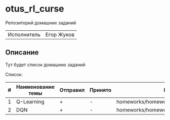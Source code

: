 # otus_rl_curse

Репозиторий домашних заданий

|  |  |
|---|---|
|Исполнитель|Егор Жуков|

## Описание

Тут будет список домашних заданий

Список:

| # | Наименование темы | Отправил | Принято | Notebook                                    |
|---|-------------------|----------|---------|---------------------------------------------|
| 1 | Q-Learning        | +        | -       | homeworks/homework_1/taxi_v3_sarsamax.ipynb |
| 2 | DQN               | +        | -       | homeworks/homework_2/DQN.ipynb              |
